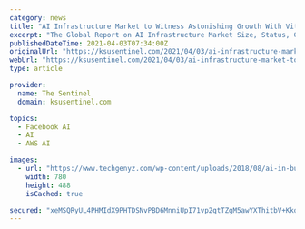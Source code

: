```yaml
---
category: news
title: "AI Infrastructure Market to Witness Astonishing Growth With Vital Key Players | Intel Corporation, CISCO, Amazon Web Services, Facebook, Oracle"
excerpt: "The Global Report on AI Infrastructure Market Size, Status, Growth and Forecast 2021-2027. The report provides a unique tool for evaluating the AI Infrastructure Market highlighting opportunities, and supporting strategic and tactical decision-making."
publishedDateTime: 2021-04-03T07:34:00Z
originalUrl: "https://ksusentinel.com/2021/04/03/ai-infrastructure-market-to-witness-astonishing-growth-with-vital-key-players-intel-corporation-cisco-amazon-web-services-facebook-oracle/"
webUrl: "https://ksusentinel.com/2021/04/03/ai-infrastructure-market-to-witness-astonishing-growth-with-vital-key-players-intel-corporation-cisco-amazon-web-services-facebook-oracle/"
type: article

provider:
  name: The Sentinel
  domain: ksusentinel.com

topics:
  - Facebook AI
  - AI
  - AWS AI

images:
  - url: "https://www.techgenyz.com/wp-content/uploads/2018/08/ai-in-business.jpg"
    width: 780
    height: 488
    isCached: true

secured: "xeMSQRyUL4PHMIdX9PHTDSNvPBD6MnniUpI71vp2qtTZgM5awYXThitbV+KkqfhVUByfVtzgNBW4PLRz4rETq8RlgZwLe0JJ2Ozmyiyu8bp0w6886XOpzjDoaf+cVnbOr11Yor7HIL4BSDzRQ1OCWXJq3bHbYyEfaWGpos5qk0mLey5pMEJkPOLz4BEKqybjMkTWELBySSOscHARsTKYMirvFHo0G/PhCA/YXmO8U7oKuWPXQNkaU+rJV8m2WpX6Byga5HXVMds4AVTLcj61ZuaSZaXzZFrUdSOL/gi88pRRDTBP01hYW+vJzfAGn3Go6tWkOcicO0rBkpMsWYMgZ9LdMytEQpeQ47rX7ngeKuM=;o1JKLYFh4DkO6aNzdAX3eQ=="
---
```


